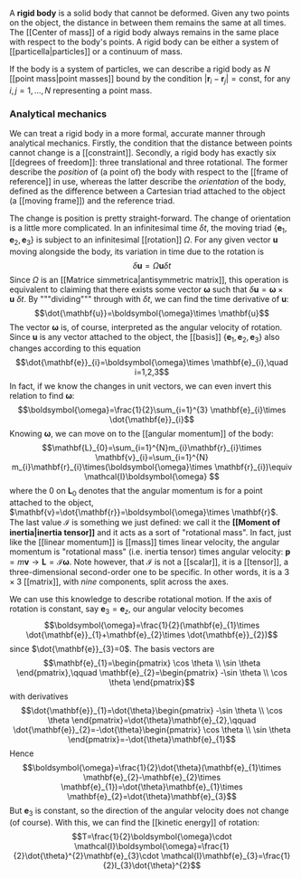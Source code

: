 A **rigid body** is a solid body that cannot be deformed. Given any two points on the object, the distance in between them remains the same at all times. The [[Center of mass]] of a rigid body always remains in the same place with respect to the body's points. A rigid body can be either a system of [[particella|particles]] or a continuum of mass.

If the body is a system of particles, we can describe a rigid body as $N$ [[point mass|point masses]] bound by the condition $\lvert \mathbf{r}_{i}-\mathbf{r}_{j} \rvert=\text{const}$, for any $i,j=1,\ldots,N$ representing a point mass.
### Analytical mechanics
We can treat a rigid body in a more formal, accurate manner through analytical mechanics. Firstly, the condition that the distance between points cannot change is a [[constraint]]. Secondly, a rigid body has exactly six [[degrees of freedom]]: three translational and three rotational. The former describe the *position* of (a point of) the body with respect to the [[frame of reference]] in use, whereas the latter describe the *orientation* of the body, defined as the difference between a Cartesian triad attached to the object (a [[moving frame]]) and the reference triad.

The change is position is pretty straight-forward. The change of orientation is a little more complicated. In an infinitesimal time $\delta t$, the moving triad $\{ \mathbf{e}_{1},\mathbf{e}_{2},\mathbf{e}_{3} \}$ is subject to an infinitesimal [[rotation]] $\Omega$. For any given vector $\mathbf{u}$ moving alongside the body, its variation in time due to the rotation is
$$\delta \mathbf{u}=\Omega \mathbf{u}\delta t$$
Since $\Omega$ is an [[Matrice simmetrica|antisymmetric matrix]], this operation is equivalent to claiming that there exists some vector $\boldsymbol{\omega}$ such that $\delta \mathbf{u}=\boldsymbol{\omega}\times \mathbf{u}\ \delta t$. By """dividing""" through with $\delta t$, we can find the time derivative of $\mathbf{u}$:
$$\dot{\mathbf{u}}=\boldsymbol{\omega}\times \mathbf{u}$$
The vector $\boldsymbol{\omega}$ is, of course, interpreted as the angular velocity of rotation. Since $\mathbf{u}$ is any vector attached to the object, the [[basis]] $\{ \mathbf{e}_{1},\mathbf{e}_{2},\mathbf{e}_{3} \}$ also changes according to this equation
$$\dot{\mathbf{e}}_{i}=\boldsymbol{\omega}\times \mathbf{e}_{i},\quad i=1,2,3$$
In fact, if we know the changes in unit vectors, we can even invert this relation to find $\boldsymbol{\omega}$:
$$\boldsymbol{\omega}=\frac{1}{2}\sum_{i=1}^{3} \mathbf{e}_{i}\times \dot{\mathbf{e}}_{i}$$
Knowing $\boldsymbol{\omega}$, we can move on to the [[angular momentum]] of the body:
$$\mathbf{L}_{0}=\sum_{i=1}^{N}m_{i}\mathbf{r}_{i}\times \mathbf{v}_{i}=\sum_{i=1}^{N} m_{i}\mathbf{r}_{i}\times(\boldsymbol{\omega}\times \mathbf{r}_{i})\equiv \mathcal{I}\boldsymbol{\omega} $$
where the $0$ on $\mathbf{L}_{0}$ denotes that the angular momentum is for a point attached to the object, $\mathbf{v}=\dot{\mathbf{r}}=\boldsymbol{\omega}\times \mathbf{r}$. The last value $\mathcal{I}$ is something we just defined: we call it the **[[Moment of inertia|inertia tensor]]** and it acts as a sort of "rotational mass". In fact, just like the [[linear momentum]] is [[mass]] times linear velocity, the angular momentum is "rotational mass" (i.e. inertia tensor) times angular velocity: $\mathbf{p}=m\mathbf{v}\to \mathbf{L}=\mathcal{I}\boldsymbol{\omega}$. Note however, that $\mathcal{I}$ is not a [[scalar]], it is a [[tensor]], a three-dimensional second-order one to be specific. In other words, it is a $3\times 3$ [[matrix]], with *nine* components, split across the axes.

We can use this knowledge to describe rotational motion. If the axis of rotation is constant, say $\mathbf{e}_{3}=\mathbf{e}_{z}$, our angular velocity becomes
$$\boldsymbol{\omega}=\frac{1}{2}(\mathbf{e}_{1}\times \dot{\mathbf{e}}_{1}+\mathbf{e}_{2}\times \dot{\mathbf{e}}_{2})$$
since $\dot{\mathbf{e}}_{3}=0$. The basis vectors are
$$\mathbf{e}_{1}=\begin{pmatrix}
\cos \theta  \\
\sin \theta
\end{pmatrix},\qquad \mathbf{e}_{2}=\begin{pmatrix}
-\sin \theta \\
\cos \theta
\end{pmatrix}$$
with derivatives
$$\dot{\mathbf{e}}_{1}=\dot{\theta}\begin{pmatrix}
-\sin \theta \\
\cos \theta
\end{pmatrix}=\dot{\theta}\mathbf{e}_{2},\qquad \dot{\mathbf{e}}_{2}=-\dot{\theta}\begin{pmatrix}
\cos \theta \\
\sin \theta
\end{pmatrix}=-\dot{\theta}\mathbf{e}_{1}$$
Hence
$$\boldsymbol{\omega}=\frac{1}{2}\dot{\theta}(\mathbf{e}_{1}\times \mathbf{e}_{2}-\mathbf{e}_{2}\times \mathbf{e}_{1})=\dot{\theta}\mathbf{e}_{1}\times \mathbf{e}_{2}=\dot{\theta}\mathbf{e}_{3}$$
But $\mathbf{e}_{3}$ is constant, so the direction of the angular velocity does not change (of course). With this, we can find the [[kinetic energy]] of rotation:
$$T=\frac{1}{2}\boldsymbol{\omega}\cdot \mathcal{I}\boldsymbol{\omega}=\frac{1}{2}\dot{\theta}^{2}\mathbf{e}_{3}\cdot \mathcal{I}\mathbf{e}_{3}=\frac{1}{2}I_{3}\dot{\theta}^{2}$$
